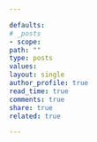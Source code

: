 ```yaml
---

defaults:
# _posts
- scope:
path: ""
type: posts
values:
layout: single
author_profile: true
read_time: true
comments: true
share: true
related: true

---
```



# 

#### 

